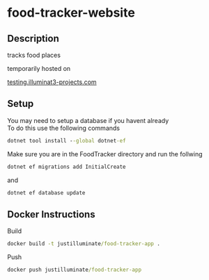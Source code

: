 # food-tracker-website

## Description

tracks food places

temporarily hosted on

[testing.illuminat3-projects.com](https://testing.illuminat3-projects.com/)

## Setup

You may need to setup a database if you havent already  
To do this use the following commands

```bat
dotnet tool install --global dotnet-ef
```

Make sure you are in the FoodTracker directory and run the follwing

``` bat
dotnet ef migrations add InitialCreate
```

and

``` bat
dotnet ef database update
```

## Docker Instructions

Build

``` bat 
docker build -t justilluminate/food-tracker-app .
```

Push 

``` bat 
docker push justilluminate/food-tracker-app
```
